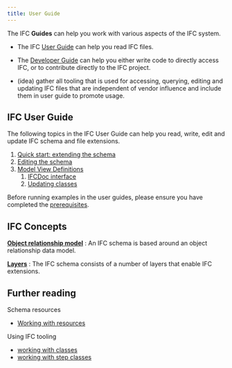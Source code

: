 ```yaml
---
title: User Guide
---
```


The IFC **Guides** can help you work with various aspects of the IFC system.

* The IFC [User Guide](#user-guide-internal) can help you read IFC files.
* The [Developer Guide](https://github.com/bigdoods/bigdoods.github.io/tree/{{page.githubbranch}}/docs/devel) can help you either write code to directly access IFC, or to contribute directly to the IFC project.


* (idea) gather all tooling that is used for accessing, querying, editing and updating IFC files that are independent of vendor influence and include them in user guide to promote usage.

## <a name="user-guide-internal"></a>IFC User Guide

The following topics in the IFC User Guide can help you read, write, edit and update IFC schema and file extensions.

1. [Quick start: extending the schema](/docs/user-guide/quick-start/)
1. [Editing the schema](/docs/user-guide/configuring-schema/)
1. [Model View Definitions](/docs/user-guide/model-view-defintions/)
    1. [IFCDoc interface](/docs/user-guide/ifc-doc-interface/)
    1. [Updating classes](/docs/user-guide/logging/overview/)


Before running examples in the user guides, please ensure you have completed the [prerequisites](/docs/user-guide/prereqs/).

## IFC Concepts

[**Object relationship model**](/docs/concepts/core-layer/)
: An IFC schema is based around an object relationship data model.

[**Layers**](/docs/concepts/domain-layer/)
: The IFC schema consists of a number of layers that enable IFC extensions.


## Further reading

Schema resources

  * [Working with resources](docs/user-guide/working-with-resources/)

Using IFC tooling

  * [working with classes](docs/user-guide/working-with-classes/)
  * [working with step classes](docs/user-guide/working-with-step-classes/)

